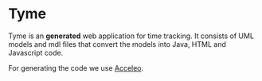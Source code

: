 # Tyme

Tyme is an **generated** web application for time tracking. It consists of UML models and mdl files that convert the models into Java, HTML and Javascript code.

For generating the code we use [Acceleo](https://eclipse.org/acceleo/).

